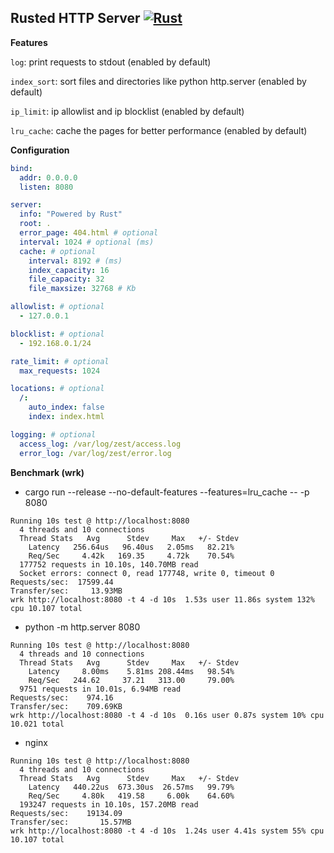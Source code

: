 ## Rusted HTTP Server [![Rust](https://github.com/kfatyuip/zest/actions/workflows/rust.yml/badge.svg)](https://github.com/kfatyuip/zest/actions/workflows/rust.yml)

**Features**

`log`: print requests to stdout (enabled by default)

`index_sort`: sort files and directories like python http.server (enabled by default)

`ip_limit`: ip allowlist and ip blocklist (enabled by default)

`lru_cache`: cache the pages for better performance (enabled by default)

**Configuration** 

```yaml
bind:
  addr: 0.0.0.0
  listen: 8080

server:
  info: "Powered by Rust"
  root: .
  error_page: 404.html # optional
  interval: 1024 # optional (ms)
  cache: # optional
    interval: 8192 # (ms)
    index_capacity: 16
    file_capacity: 32
    file_maxsize: 32768 # Kb

allowlist: # optional
  - 127.0.0.1

blocklist: # optional
  - 192.168.0.1/24

rate_limit: # optional
  max_requests: 1024

locations: # optional
  /:
    auto_index: false
    index: index.html

logging: # optional
  access_log: /var/log/zest/access.log
  error_log: /var/log/zest/error.log
```

**Benchmark (wrk)**
+ cargo run --release --no-default-features --features=lru_cache -- -p 8080
```text
Running 10s test @ http://localhost:8080
  4 threads and 10 connections
  Thread Stats   Avg      Stdev     Max   +/- Stdev
    Latency   256.64us   96.40us   2.05ms   82.21%
    Req/Sec     4.42k   169.35     4.72k    70.54%
  177752 requests in 10.10s, 140.70MB read
  Socket errors: connect 0, read 177748, write 0, timeout 0
Requests/sec:  17599.44
Transfer/sec:     13.93MB
wrk http://localhost:8080 -t 4 -d 10s  1.53s user 11.86s system 132% cpu 10.107 total
```

+ python -m http.server 8080
```text
Running 10s test @ http://localhost:8080
  4 threads and 10 connections
  Thread Stats   Avg      Stdev     Max   +/- Stdev
    Latency     8.00ms    5.81ms 208.44ms   98.54%
    Req/Sec   244.62     37.21   313.00     79.00%
  9751 requests in 10.01s, 6.94MB read
Requests/sec:    974.16
Transfer/sec:    709.69KB
wrk http://localhost:8080 -t 4 -d 10s  0.16s user 0.87s system 10% cpu 10.021 total
```
+ nginx
```text
Running 10s test @ http://localhost:8080
  4 threads and 10 connections
  Thread Stats   Avg      Stdev     Max   +/- Stdev
    Latency   440.22us  673.30us  26.57ms   99.79%
    Req/Sec     4.80k   419.58     6.00k    64.60%
  193247 requests in 10.10s, 157.20MB read
Requests/sec:    19134.09
Transfer/sec:       15.57MB
wrk http://localhost:8080 -t 4 -d 10s  1.24s user 4.41s system 55% cpu 10.107 total
```
